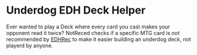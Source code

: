 # Underdog EDH Deck Helper

Ever wanted to play a Deck where every card you cast makes your opponent read it twice?
NotReced checks if a specific MTG card is *not* recommended by [EDHRec](https://edhrec.com) to make it easier building an underdog deck, not playerd by anyone.
 
